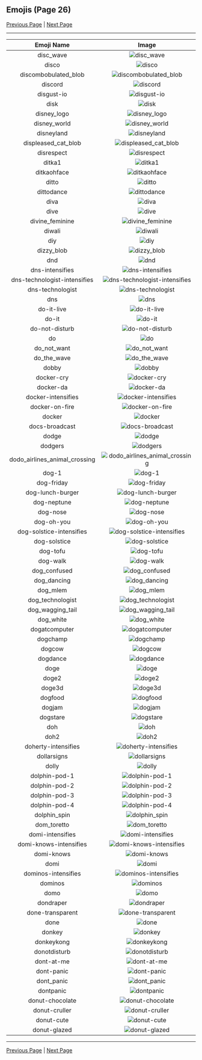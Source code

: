 
## Emojis (Page 26)

[Previous Page](/docs/hashicorp/page-d-0025.md)
  | [Next Page](/docs/hashicorp/page-d-0027.md)

<hr />

|Emoji Name|Image|
| :-: | :-: |
|disc_wave| ![disc_wave](/emojis/hashicorp/disc_wave.gif)|
|disco| ![disco](/emojis/hashicorp/disco.gif)|
|discombobulated_blob| ![discombobulated_blob](/emojis/hashicorp/discombobulated_blob.png)|
|discord| ![discord](/emojis/hashicorp/discord.png)|
|disgust-io| ![disgust-io](/emojis/hashicorp/disgust-io.png)|
|disk| ![disk](/emojis/hashicorp/disk.gif)|
|disney_logo| ![disney_logo](/emojis/hashicorp/disney_logo.png)|
|disney_world| ![disney_world](/emojis/hashicorp/disney_world.gif)|
|disneyland| ![disneyland](/emojis/hashicorp/disneyland.gif)|
|displeased_cat_blob| ![displeased_cat_blob](/emojis/hashicorp/displeased_cat_blob.png)|
|disrespect| ![disrespect](/emojis/hashicorp/disrespect.png)|
|ditka1| ![ditka1](/emojis/hashicorp/ditka1.png)|
|ditkaohface| ![ditkaohface](/emojis/hashicorp/ditkaohface.png)|
|ditto| ![ditto](/emojis/hashicorp/ditto.png)|
|dittodance| ![dittodance](/emojis/hashicorp/dittodance.gif)|
|diva| ![diva](/emojis/hashicorp/diva.png)|
|dive| ![dive](/emojis/hashicorp/dive.png)|
|divine_feminine| ![divine_feminine](/emojis/hashicorp/divine_feminine.png)|
|diwali| ![diwali](/emojis/hashicorp/diwali.png)|
|diy| ![diy](/emojis/hashicorp/diy.png)|
|dizzy_blob| ![dizzy_blob](/emojis/hashicorp/dizzy_blob.png)|
|dnd| ![dnd](/emojis/hashicorp/dnd.png)|
|dns-intensifies| ![dns-intensifies](/emojis/hashicorp/dns-intensifies.gif)|
|dns-technologist-intensifies| ![dns-technologist-intensifies](/emojis/hashicorp/dns-technologist-intensifies.gif)|
|dns-technologist| ![dns-technologist](/emojis/hashicorp/dns-technologist.png)|
|dns| ![dns](/emojis/hashicorp/dns.png)|
|do-it-live| ![do-it-live](/emojis/hashicorp/do-it-live.gif)|
|do-it| ![do-it](/emojis/hashicorp/do-it.gif)|
|do-not-disturb| ![do-not-disturb](/emojis/hashicorp/do-not-disturb.png)|
|do| ![do](/emojis/hashicorp/do.png)|
|do_not_want| ![do_not_want](/emojis/hashicorp/do_not_want.png)|
|do_the_wave| ![do_the_wave](/emojis/hashicorp/do_the_wave.gif)|
|dobby| ![dobby](/emojis/hashicorp/dobby.png)|
|docker-cry| ![docker-cry](/emojis/hashicorp/docker-cry.png)|
|docker-da| ![docker-da](/emojis/hashicorp/docker-da.png)|
|docker-intensifies| ![docker-intensifies](/emojis/hashicorp/docker-intensifies.gif)|
|docker-on-fire| ![docker-on-fire](/emojis/hashicorp/docker-on-fire.gif)|
|docker| ![docker](/emojis/hashicorp/docker.jpg)|
|docs-broadcast| ![docs-broadcast](/emojis/hashicorp/docs-broadcast.png)|
|dodge| ![dodge](/emojis/hashicorp/dodge.jpg)|
|dodgers| ![dodgers](/emojis/hashicorp/dodgers.png)|
|dodo_airlines_animal_crossing| ![dodo_airlines_animal_crossing](/emojis/hashicorp/dodo_airlines_animal_crossing.png)|
|dog-1| ![dog-1](/emojis/hashicorp/dog-1.gif)|
|dog-friday| ![dog-friday](/emojis/hashicorp/dog-friday.gif)|
|dog-lunch-burger| ![dog-lunch-burger](/emojis/hashicorp/dog-lunch-burger.png)|
|dog-neptune| ![dog-neptune](/emojis/hashicorp/dog-neptune.png)|
|dog-nose| ![dog-nose](/emojis/hashicorp/dog-nose.png)|
|dog-oh-you| ![dog-oh-you](/emojis/hashicorp/dog-oh-you.png)|
|dog-solstice-intensifies| ![dog-solstice-intensifies](/emojis/hashicorp/dog-solstice-intensifies.gif)|
|dog-solstice| ![dog-solstice](/emojis/hashicorp/dog-solstice.png)|
|dog-tofu| ![dog-tofu](/emojis/hashicorp/dog-tofu.png)|
|dog-walk| ![dog-walk](/emojis/hashicorp/dog-walk.gif)|
|dog_confused| ![dog_confused](/emojis/hashicorp/dog_confused.gif)|
|dog_dancing| ![dog_dancing](/emojis/hashicorp/dog_dancing.gif)|
|dog_mlem| ![dog_mlem](/emojis/hashicorp/dog_mlem.gif)|
|dog_technologist| ![dog_technologist](/emojis/hashicorp/dog_technologist.png)|
|dog_wagging_tail| ![dog_wagging_tail](/emojis/hashicorp/dog_wagging_tail.gif)|
|dog_white| ![dog_white](/emojis/hashicorp/dog_white.png)|
|dogatcomputer| ![dogatcomputer](/emojis/hashicorp/dogatcomputer.jpg)|
|dogchamp| ![dogchamp](/emojis/hashicorp/dogchamp.png)|
|dogcow| ![dogcow](/emojis/hashicorp/dogcow.png)|
|dogdance| ![dogdance](/emojis/hashicorp/dogdance.gif)|
|doge| ![doge](/emojis/hashicorp/doge.png)|
|doge2| ![doge2](/emojis/hashicorp/doge2.png)|
|doge3d| ![doge3d](/emojis/hashicorp/doge3d.gif)|
|dogfood| ![dogfood](/emojis/hashicorp/dogfood.jpg)|
|dogjam| ![dogjam](/emojis/hashicorp/dogjam.gif)|
|dogstare| ![dogstare](/emojis/hashicorp/dogstare.png)|
|doh| ![doh](/emojis/hashicorp/doh.png)|
|doh2| ![doh2](/emojis/hashicorp/doh2.gif)|
|doherty-intensifies| ![doherty-intensifies](/emojis/hashicorp/doherty-intensifies.gif)|
|dollarsigns| ![dollarsigns](/emojis/hashicorp/dollarsigns.jpg)|
|dolly| ![dolly](/emojis/hashicorp/dolly.png)|
|dolphin-pod-1| ![dolphin-pod-1](/emojis/hashicorp/dolphin-pod-1.png)|
|dolphin-pod-2| ![dolphin-pod-2](/emojis/hashicorp/dolphin-pod-2.png)|
|dolphin-pod-3| ![dolphin-pod-3](/emojis/hashicorp/dolphin-pod-3.png)|
|dolphin-pod-4| ![dolphin-pod-4](/emojis/hashicorp/dolphin-pod-4.png)|
|dolphin_spin| ![dolphin_spin](/emojis/hashicorp/dolphin_spin.gif)|
|dom_toretto| ![dom_toretto](/emojis/hashicorp/dom_toretto.png)|
|domi-intensifies| ![domi-intensifies](/emojis/hashicorp/domi-intensifies.gif)|
|domi-knows-intensifies| ![domi-knows-intensifies](/emojis/hashicorp/domi-knows-intensifies.gif)|
|domi-knows| ![domi-knows](/emojis/hashicorp/domi-knows.png)|
|domi| ![domi](/emojis/hashicorp/domi.jpg)|
|dominos-intensifies| ![dominos-intensifies](/emojis/hashicorp/dominos-intensifies.gif)|
|dominos| ![dominos](/emojis/hashicorp/dominos.png)|
|domo| ![domo](/emojis/hashicorp/domo.png)|
|dondraper| ![dondraper](/emojis/hashicorp/dondraper.jpg)|
|done-transparent| ![done-transparent](/emojis/hashicorp/done-transparent.png)|
|done| ![done](/emojis/hashicorp/done.jpg)|
|donkey| ![donkey](/emojis/hashicorp/donkey.gif)|
|donkeykong| ![donkeykong](/emojis/hashicorp/donkeykong.gif)|
|donotdisturb| ![donotdisturb](/emojis/hashicorp/donotdisturb.png)|
|dont-at-me| ![dont-at-me](/emojis/hashicorp/dont-at-me.png)|
|dont-panic| ![dont-panic](/emojis/hashicorp/dont-panic.png)|
|dont_panic| ![dont_panic](/emojis/hashicorp/dont_panic.png)|
|dontpanic| ![dontpanic](/emojis/hashicorp/dontpanic.jpg)|
|donut-chocolate| ![donut-chocolate](/emojis/hashicorp/donut-chocolate.png)|
|donut-cruller| ![donut-cruller](/emojis/hashicorp/donut-cruller.png)|
|donut-cute| ![donut-cute](/emojis/hashicorp/donut-cute.png)|
|donut-glazed| ![donut-glazed](/emojis/hashicorp/donut-glazed.png)|

<hr/>

[Previous Page](/docs/hashicorp/page-d-0025.md)
  | [Next Page](/docs/hashicorp/page-d-0027.md)